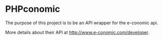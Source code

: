 PHPconomic
==========

The purpose of this project is to be an API wrapper for the e-conomic api.

More details about their API at http://www.e-conomic.com/developer.
